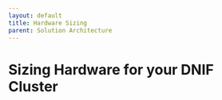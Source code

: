 ```yaml
---
layout: default
title: Hardware Sizing
parent: Solution Architecture
---
```


# Sizing Hardware for your DNIF Cluster
